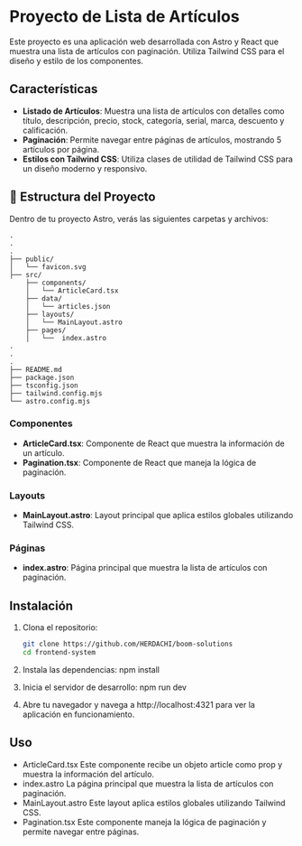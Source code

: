 # Proyecto de Lista de Artículos

Este proyecto es una aplicación web desarrollada con Astro y React que muestra una lista de artículos con paginación. Utiliza Tailwind CSS para el diseño y estilo de los componentes.

## Características

- **Listado de Artículos**: Muestra una lista de artículos con detalles como título, descripción, precio, stock, categoría, serial, marca, descuento y calificación.
- **Paginación**: Permite navegar entre páginas de artículos, mostrando 5 artículos por página.
- **Estilos con Tailwind CSS**: Utiliza clases de utilidad de Tailwind CSS para un diseño moderno y responsivo.

## 🚀 Estructura del Proyecto

Dentro de tu proyecto Astro, verás las siguientes carpetas y archivos:

```text
.
.
.
├── public/
│   └── favicon.svg
├── src/
    ├── components/
    │   └── ArticleCard.tsx
    ├── data/
    │   └── articles.json
    ├── layouts/
    │   └── MainLayout.astro
    ├── pages/
    │   └──  index.astro
.   
.
.
├── README.md
├── package.json
├── tsconfig.json
├── tailwind.config.mjs
└── astro.config.mjs

```

### Componentes

- **ArticleCard.tsx**: Componente de React que muestra la información de un artículo.
- **Pagination.tsx**: Componente de React que maneja la lógica de paginación.

### Layouts

- **MainLayout.astro**: Layout principal que aplica estilos globales utilizando Tailwind CSS.

### Páginas

- **index.astro**: Página principal que muestra la lista de artículos con paginación.

## Instalación

1. Clona el repositorio:

   ```bash
   git clone https://github.com/HERDACHI/boom-solutions
   cd frontend-system
   ```

2. Instala las dependencias:
    npm install

3. Inicia el servidor de desarrollo:
   npm run dev

4. Abre tu navegador y navega a http://localhost:4321 para ver la aplicación en        funcionamiento.

## Uso
- ArticleCard.tsx
  Este componente recibe un objeto article como prop y muestra la información del artículo. 
- index.astro
  La página principal que muestra la lista de artículos con paginación.  
- MainLayout.astro
  Este layout aplica estilos globales utilizando Tailwind CSS.
- Pagination.tsx
  Este componente maneja la lógica de paginación y permite navegar entre páginas.  
